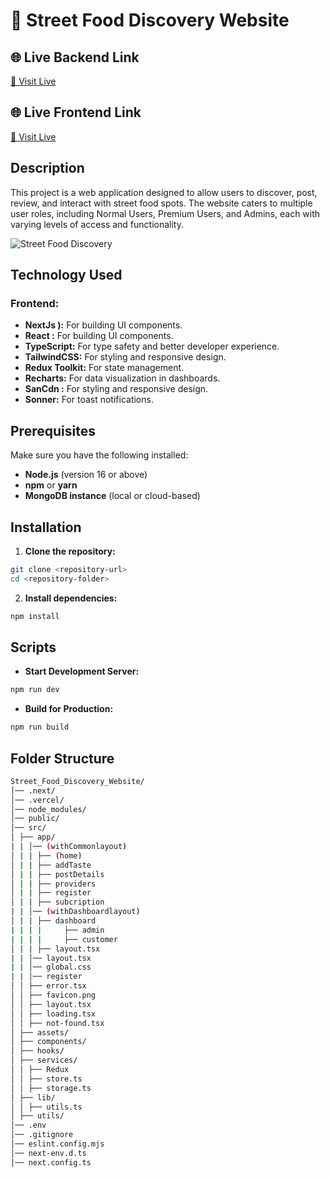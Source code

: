 # 🍜 Street Food Discovery Website

## 🌐 Live Backend Link

[🔗 Visit Live](https://street-food-website-ten.vercel.app/)

## 🌐 Live Frontend Link

[🔗 Visit Live](https://street-food-one.vercel.app/)

## Description

This project is a web application designed to allow users to discover, post, review, and interact with street food spots. The website caters to multiple user roles, including Normal Users, Premium Users, and Admins, each with varying levels of access and functionality.

![Street Food Discovery ](https://i.ibb.co.com/gLMztPDV/Website-Mockup.png)

## Technology Used

### Frontend:

- **NextJs ):** For building UI components.
- **React :** For building UI components.
- **TypeScript:** For type safety and better developer experience.
- **TailwindCSS:** For styling and responsive design.
- **Redux Toolkit:** For state management.
- **Recharts:** For data visualization in dashboards.
- **SanCdn :** For styling and responsive design.
- **Sonner:** For toast notifications.

## Prerequisites

Make sure you have the following installed:

- **Node.js** (version 16 or above)
- **npm** or **yarn**
- **MongoDB instance** (local or cloud-based)

## Installation

1. **Clone the repository:**

```bash
git clone <repository-url>
cd <repository-folder>
```

2. **Install dependencies:**

```bash
npm install
```

## Scripts

- **Start Development Server:**

```bash
npm run dev
```

- **Build for Production:**

```bash
npm run build
```

## Folder Structure

```bash
Street_Food_Discovery_Website/
│── .next/
│── .vercel/
│── node_modules/
│── public/
│── src/
│ ├── app/
| | │── (withCommonlayout)
│ | | ├── (home)
│ | | ├── addTaste
│ | | ├── postDetails
│ | | ├── providers
│ | | ├── register
│ | | ├── subcription
| | │── (withDashboardlayout)
│ | | ├── dashboard
| | | |     ├── admin
| | | |     ├── customer
│ | | ├── layout.tsx
| | │── layout.tsx
| | │── global.css
| | │── register
│ │ ├── error.tsx
│ │ ├── favicon.png
│ │ ├── layout.tsx
│ │ ├── loading.tsx
│ │ ├── not-found.tsx
│ ├── assets/
│ ├── components/
│ ├── hooks/
│ ├── services/
│ │ ├── Redux
│ │ ├── store.ts
│ │ ├── storage.ts
│ ├── lib/
│ │ ├── utils.ts
│ ├── utils/
│── .env
│── .gitignore
│── eslint.config.mjs
│── next-env.d.ts
│── next.config.ts
```
